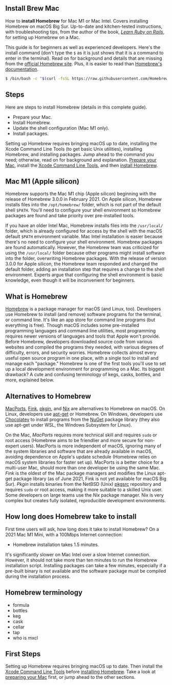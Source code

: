 ## Install Brew Mac

How to **install Homebrew** for Mac M1 or Mac Intel. Covers installing Homebrew on macOS Big Sur. Up-to-date and kitchen-tested instructions, with troubleshooting tips, from the author of the book, _[Learn Ruby on Rails](https://learn-rails.com/)_, for setting up Homebrew on a Mac.

This guide is for beginners as well as experienced developers. Here's the install command (don't type the `$` as it is just shows that it is a command to enter in the terminal). Read on for background and details that are missing from the [official Homebrew site](https://brew.sh/). Plus, it is easier to read than [Homebrew's documentation](https://docs.brew.sh/).

```bash
$ /bin/bash -c "$(curl -fsSL https://raw.githubusercontent.com/Homebrew/install/HEAD/install.sh)"
```

## Steps

Here are steps to install Homebrew (details in this complete guide).
- Prepare your Mac.
- Install Homebrew.
- Update the shell configuration (Mac M1 only).
- Install packages.

Setting up Homebrew requires bringing macOS up to date, installing the Xcode Command Line Tools (to get basic Unix utilities), installing Homebrew, and installing packages. Jump ahead to the command you need; otherwise, read on for background and explanation. [Prepare your Mac](/homebrew/1.html), install the [Xcode Command Line Tools](/homebrew/2.html), and then [install Homebrew](/homebrew/3.html).

## Mac M1 (Apple silicon)

Homebrew supports the Mac M1 chip (Apple silicon) beginning with the release of Homebrew 3.0.0 in February 2021. On Apple silicon, Homebrew installs files into the `/opt/homebrew/` folder, which is not part of the default shell `$PATH`. You'll need to configure your shell environment so Homebrew packages are found and take priority over pre-installed tools.

If you have an older Intel Mac, Homebrew installs files into the `/usr/local/` folder, which is already configured for access by the shell with the macOS default `$PATH` environment variable. Mac Intel installation is easier because there's no need to configure your shell environment. Homebrew packages are found automatically. However, the Homebrew team was criticized for using the `/usr/local/` folder because other programs might install software into the folder, overwriting Homebrew packages. With the release of version 3.0.0 for Apple silicon, the Homebrew team responded and changed the default folder, adding an installation step that requires a change to the shell environment. Experts argue that configuring the shell environment is basic knowledge, even though it will be inconvenient for beginners.

## What is Homebrew

[Homebrew](https://brew.sh/) is a package manager for macOS (and Linux, too). Developers use Homebrew to install (and remove) software programs for the terminal, or command line. It's like an app store for command line programs (but everything is free). Though macOS includes some pre-installed programming languages and command line utilities, most programming requires newer versions of languages and tools that Apple won't provide. Before Homebrew, developers downloaded source code from various websites and compiled the programs they needed, with various degrees of difficulty, errors, and security worries. Homebrew collects almost every useful open source program in one place, with a single tool to install and manage each "package." Homebrew is one of the first tools you'll use to set up a local development environment for programming on a Mac. Its biggest drawback? A cute and confusing terminology of kegs, casks, bottles, and more, explained below.

## Alternatives to Homebrew

[MacPorts](https://www.macports.org/), [Fink](https://www.finkproject.org/), [pkgin](https://pkgin.net/), and [Nix](https://nixos.org/) are alternatives to Homebrew on macOS. On Linux, developers use [apt-get](https://en.wikipedia.org/wiki/APT_(software)) or Homebrew. On Windows, developers use [Chocolatey](https://chocolatey.org/) to install programs from the [NuGet](https://www.nuget.org/) package library (they also use apt-get under WSL, the Windows Subsystem for Linux).

On the Mac, _MacPorts_ requires more technical skill and requires `sudo` or root access (Homebrew aims to be friendlier and more secure for non-expert users). MacPorts is more independent of macOS, ignoring many of the system libraries and software that are already available in macOS, avoiding dependence on Apple's update schedule (Homebrew relies on macOS system libraries for faster set up). MacPorts is a better choice for a multi-user Mac, should more than one developer be using the same Mac. _Fink_ is the oldest of the Mac package managers and modifies the Linux apt-get package library (as of June 2021, Fink is not yet available for macOS Big Sur). _Pkgin_ installs binaries from the NetBSD (Unix) [pkgsrc](https://www.pkgsrc.org/) repository and requires `sudo` or root access, making it more suitable to a skilled Unix user. Some developers on large teams use the _Nix_ package manager. Nix is very complex but creates fully isolated, reproducible development environments.

## How long does Homebrew take to install

First time users will ask, how long does it take to install Homebrew? On a 2021 Mac M1 Mini, with a 100Mbps Internet connection:
- Homebrew installation takes 1.5 minutes.

It's significantly slower on Mac Intel over a slow Internet connection. However, it should not take more than ten minutes to run the Homebrew installation script. Installing packages can take a few minutes, especially if a pre-built binary is not available and the software package must be compiled during the installation process.

## Homebrew terminology
- formula
- bottles
- keg
- cask
- cellar
- tap
- who is mxcl



## First Steps

Setting up Homebrew requires bringing macOS up to date. Then install the [Xcode Command Line Tools](/homebrew/2.html) before [installing Homebrew](/homebrew/3.html). Take a look at [preparing your Mac](/homebrew/1.html) first, or jump ahead to the other sections.
